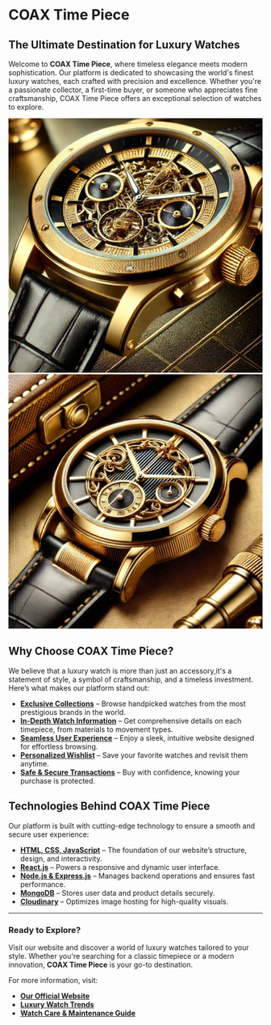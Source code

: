 # COAX Time Piece

## The Ultimate Destination for Luxury Watches

Welcome to **COAX Time Piece**, where timeless elegance meets modern sophistication. Our platform is dedicated to showcasing the world's finest luxury watches, each crafted with precision and excellence. Whether you're a passionate collector, a first-time buyer, or someone who appreciates fine craftsmanship, COAX Time Piece offers an exceptional selection of watches to explore.

<img src="./assets/img/coax-88.jpg" alt="Luxury Watch">
<img src="./assets/img/coax-90.jpg" alt="Elegant Timepiece" >

## Why Choose COAX Time Piece?

We believe that a luxury watch is more than just an accessory,it's a statement of style, a symbol of craftsmanship, and a timeless investment. Here’s what makes our platform stand out:

- **[Exclusive Collections](#)** – Browse handpicked watches from the most prestigious brands in the world.
- **[In-Depth Watch Information](#)** – Get comprehensive details on each timepiece, from materials to movement types.
- **[Seamless User Experience](#)** – Enjoy a sleek, intuitive website designed for effortless browsing.
- **[Personalized Wishlist](#)** – Save your favorite watches and revisit them anytime.
- **[Safe & Secure Transactions](#)** – Buy with confidence, knowing your purchase is protected.

## Technologies Behind COAX Time Piece

Our platform is built with cutting-edge technology to ensure a smooth and secure user experience:

- **[HTML, CSS, JavaScript](https://developer.mozilla.org/en-US/docs/Web)** – The foundation of our website’s structure, design, and interactivity.
- **[React.js](https://react.dev/)** – Powers a responsive and dynamic user interface.
- **[Node.js & Express.js](https://expressjs.com/)** – Manages backend operations and ensures fast performance.
- **[MongoDB](https://www.mongodb.com/)** – Stores user data and product details securely.
- **[Cloudinary](https://cloudinary.com/)** – Optimizes image hosting for high-quality visuals.

---

### Ready to Explore?

Visit our website and discover a world of luxury watches tailored to your style. Whether you're searching for a classic timepiece or a modern innovation, **COAX Time Piece** is your go-to destination.

For more information, visit:
- **[Our Official Website](https://yourwebsite.com)**
- **[Luxury Watch Trends](https://luxurywatchtrends.com)**
- **[Watch Care & Maintenance Guide](https://watchcareguide.com)**


